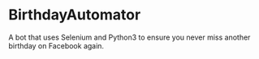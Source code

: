 # BirthdayAutomator
A bot that uses Selenium and Python3 to ensure you never miss another birthday on Facebook again.

